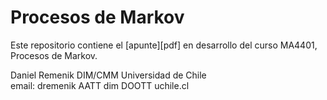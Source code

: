 # Procesos de Markov

Este repositorio contiene el [apunte][pdf] en desarrollo del curso MA4401, Procesos de Markov.

Daniel Remenik
DIM/CMM
Universidad de Chile  
email: dremenik AATT dim DOOTT uchile.cl 
